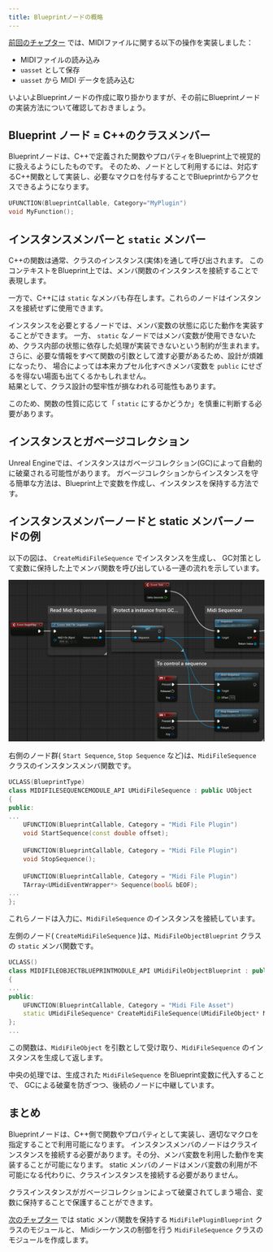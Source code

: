 ```yaml
---
title: Blueprintノードの概略
---
```


[前回のチャプター](./15) では、MIDIファイルに関する以下の操作を実装しました：

- MIDIファイルの読み込み
- `uasset` として保存
- `uasset` から MIDI データを読み込む

いよいよBlueprintノードの作成に取り掛かりますが、その前にBlueprintノードの実装方法について確認しておきましょう。

## Blueprint ノード = C++のクラスメンバー

Blueprintノードは、C++で定義された関数やプロパティをBlueprint上で視覚的に扱えるようにしたものです。
そのため、ノードとして利用するには、対応するC++関数として実装し、必要なマクロを付与することでBlueprintからアクセスできるようになります。

```cpp
UFUNCTION(BlueprintCallable, Category="MyPlugin")
void MyFunction();
```


## インスタンスメンバーと `static` メンバー

C++の関数は通常、クラスのインスタンス(実体)を通して呼び出されます。
このコンテキストをBlueprint上では、メンバ関数のインスタンスを接続することで表現します。

一方で、C++には `static` なメンバも存在します。これらのノードはインスタンスを接続せずに使用できます。

インスタンスを必要とするノードでは、メンバ変数の状態に応じた動作を実装することができます。
一方、 `static` なノードではメンバ変数が使用できないため、クラス内部の状態に依存した処理が実装できないという制約が生まれます。
さらに、必要な情報をすべて関数の引数として渡す必要があるため、設計が煩雑になったり、
場合によっては本来カプセル化すべきメンバ変数を `public` にせざるを得ない場面も出てくるかもしれません。  
結果として、クラス設計の堅牢性が損なわれる可能性もあります。

このため、関数の性質に応じて「 `static` にするかどうか」を慎重に判断する必要があります。

## インスタンスとガベージコレクション

Unreal Engineでは、インスタンスはガベージコレクション(GC)によって自動的に破棄される可能性があります。
ガベージコレクションからインスタンスを守る簡単な方法は、Blueprint上で変数を作成し、インスタンスを保持する方法です。

## インスタンスメンバーノードと static メンバーノードの例

以下の図は、 `CreateMidiFileSequence` でインスタンスを生成し、
GC対策として変数に保持した上でメンバ関数を呼び出している一連の流れを示しています。

![staticメンバ関数、インスタンスメンバ関数、GC対策の例](/images/books/ue_midi_file_plugin/16/01.png)

右側のノード群( `Start Sequence`, `Stop Sequence` など)は、`MidiFileSequence` クラスのインスタンスメンバ関数です。

```cpp
UCLASS(BlueprintType)
class MIDIFILESEQUENCEMODULE_API UMidiFileSequence : public UObject
{
public:
...
	UFUNCTION(BlueprintCallable, Category = "Midi File Plugin")
	void StartSequence(const double offset);

	UFUNCTION(BlueprintCallable, Category = "Midi File Plugin")
	void StopSequence();

	UFUNCTION(BlueprintCallable, Category = "Midi File Plugin")
	TArray<UMidiEventWrapper*> Sequence(bool& bEOF);
...
};
```

これらノードは入力に、`MidiFileSequence` のインスタンスを接続しています。

左側のノード( `CreateMidiFileSequence` )は、`MidiFileObjectBlueprint` クラスの `static` メンバ関数です。

```cpp
UCLASS()
class MIDIFILEOBJECTBLUEPRINTMODULE_API UMidiFileObjectBlueprint : public UBlueprintFunctionLibrary
{
...
public:
	UFUNCTION(BlueprintCallable, Category = "Midi File Asset")
	static UMidiFileSequence* CreateMidiFileSequence(UMidiFileObject* MidiFileObject);
};
...
```

この関数は、`MidiFileObject` を引数として受け取り、`MidiFileSequence` のインスタンスを生成して返します。

中央の処理では、生成された `MidiFileSequence` をBlueprint変数に代入することで、
GCによる破棄を防ぎつつ、後続のノードに中継しています。

## まとめ

Blueprintノードは、C++側で関数やプロパティとして実装し、適切なマクロを指定することで利用可能になります。
インスタンスメンバのノードはクラスインスタンスを接続する必要があります。その分、メンバ変数を利用した動作を実装することが可能になります。
static メンバのノードはメンバ変数の利用が不可能になる代わりに、クラスインスタンスを接続する必要がありません。

クラスインスタンスがガベージコレクションによって破棄されてしまう場合、変数に保持することで保護することができます。

[次のチャプター](./17) では static メンバ関数を保持する `MidiFilePluginBlueprint` クラスのモジュールと、
Midiシーケンスの制御を行う `MidiFileSequence` クラスのモジュールを作成します。